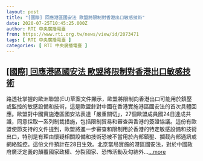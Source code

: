 ```yaml
---
layout: post
title: "[國際] 回應港區國安法 歐盟將限制對香港出口敏感技術"
date: 2020-07-25T10:45:25.000Z
author: RTI 中央廣播電臺
from: https://www.rti.org.tw/news/view/id/2073471
tags: [ RTI 中央廣播電臺 ]
categories: [ RTI 中央廣播電臺 ]
---
```

<!--1595673925000-->
[[國際] 回應港區國安法 歐盟將限制對香港出口敏感技術](https://www.rti.org.tw/news/view/id/2073471)
------

<div>
路透社掌握的歐洲聯盟(EU)草案文件顯示，歐盟將限制向香港出口可能用於鎮壓或監控的敏感設備和技術，這是歐盟針對中國在香港實施港區國安法的首次具體回應。歐盟對中國實施港區國安法表達「嚴重關切」，27個歐盟成員國24日達成共識，同意採取一系列制裁措施，包括限制貿易和審查與香港的簽證協議。這份有歐盟使節支持的文件提到，歐盟將進一步審查和限制用於香港的特定敏感設備和技術出口，特別是有理由懷疑相關設備和技術恐被不當用於內部鎮壓、攔截內部通訊或網絡監控。這份文件預計在28日生效。北京當局實施的港區國安法，對於中國政府廣泛定義的顛覆國家政權、分裂國家、恐怖活動及勾結外...<a target="_blank" href="https://www.rti.org.tw/news/view/id/2073471">...more</a>
</div>
